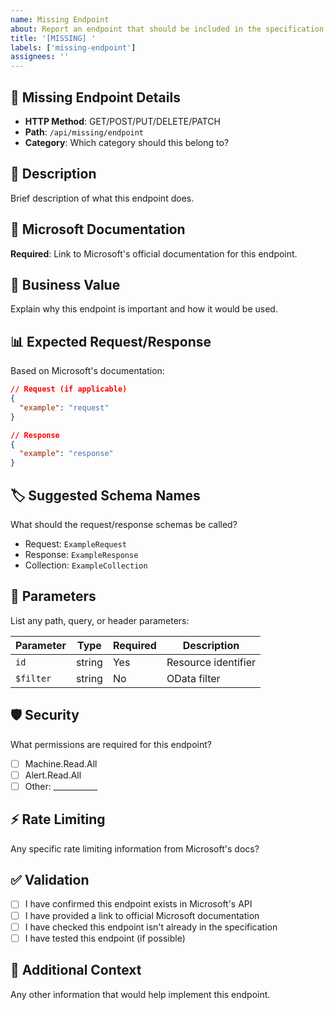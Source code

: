 ```yaml
---
name: Missing Endpoint
about: Report an endpoint that should be included in the specification
title: '[MISSING] '
labels: ['missing-endpoint']
assignees: ''
---
```


## 📍 Missing Endpoint Details
- **HTTP Method**: GET/POST/PUT/DELETE/PATCH
- **Path**: `/api/missing/endpoint`
- **Category**: Which category should this belong to?

## 📖 Description
Brief description of what this endpoint does.

## 🔗 Microsoft Documentation
**Required**: Link to Microsoft's official documentation for this endpoint.

## 🎯 Business Value
Explain why this endpoint is important and how it would be used.

## 📊 Expected Request/Response
Based on Microsoft's documentation:

```json
// Request (if applicable)
{
  "example": "request"
}

// Response
{
  "example": "response"
}
```

## 🏷️ Suggested Schema Names
What should the request/response schemas be called?
- Request: `ExampleRequest`
- Response: `ExampleResponse`
- Collection: `ExampleCollection`

## 🔧 Parameters
List any path, query, or header parameters:

| Parameter | Type | Required | Description |
|-----------|------|----------|-------------|
| `id` | string | Yes | Resource identifier |
| `$filter` | string | No | OData filter |

## 🛡️ Security
What permissions are required for this endpoint?
- [ ] Machine.Read.All
- [ ] Alert.Read.All
- [ ] Other: ___________

## ⚡ Rate Limiting
Any specific rate limiting information from Microsoft's docs?

## ✅ Validation
- [ ] I have confirmed this endpoint exists in Microsoft's API
- [ ] I have provided a link to official Microsoft documentation
- [ ] I have checked this endpoint isn't already in the specification
- [ ] I have tested this endpoint (if possible)

## 📝 Additional Context
Any other information that would help implement this endpoint.
